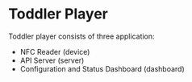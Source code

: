 # Toddler Player

Toddler player consists of three application:
* NFC Reader (device)
* API Server (server)
* Configuration and Status Dashboard (dashboard)

